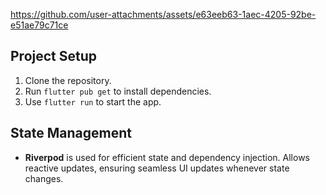 https://github.com/user-attachments/assets/e63eeb63-1aec-4205-92be-e51ae79c71ce

## Project Setup
1. Clone the repository.
2. Run `flutter pub get` to install dependencies.
3. Use `flutter run` to start the app.

## State Management
- **Riverpod** is used for efficient state and dependency injection. Allows reactive updates, ensuring seamless UI updates whenever state changes.
